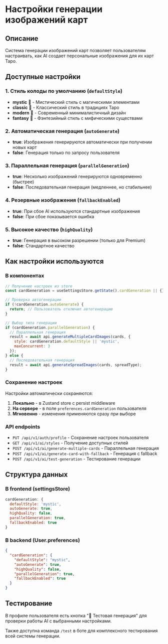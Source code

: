 # Настройки генерации изображений карт

## Описание

Система генерации изображений карт позволяет пользователям настраивать, как AI создает персональные изображения для их карт Таро.

## Доступные настройки

### 1. Стиль колоды по умолчанию (`defaultStyle`)
- **mystic** 🔮 - Мистический стиль с магическими элементами
- **classic** 📜 - Классический стиль в традициях Таро
- **modern** 🔳 - Современный минималистичный дизайн
- **fantasy** 🧚 - Фэнтезийный стиль с мифическими существами

### 2. Автоматическая генерация (`autoGenerate`)
- **true**: Изображения генерируются автоматически при получении новых карт
- **false**: Генерация только по запросу пользователя

### 3. Параллельная генерация (`parallelGeneration`)
- **true**: Несколько изображений генерируются одновременно (быстрее)
- **false**: Последовательная генерация (медленнее, но стабильнее)

### 4. Резервные изображения (`fallbackEnabled`)
- **true**: При сбое AI используются стандартные изображения
- **false**: При сбое показывается ошибка

### 5. Высокое качество (`highQuality`)
- **true**: Генерация в высоком разрешении (только для Premium)
- **false**: Стандартное качество

## Как настройки используются

### В компонентах
```javascript
// Получение настроек из store
const cardGeneration = useSettingsStore.getState().cardGeneration || {};

// Проверка автогенерации
if (!cardGeneration.autoGenerate) {
  return; // Пользователь отключил автогенерацию
}

// Выбор типа генерации
if (cardGeneration.parallelGeneration) {
  // Параллельная генерация
  result = await api.generateMultipleCardImages(cards, {
    style: cardGeneration.defaultStyle || 'mystic',
    maxConcurrent: 3
  });
} else {
  // Последовательная генерация
  result = await api.generateSpreadImages(cards, spreadType);
}
```

### Сохранение настроек
Настройки автоматически сохраняются:
1. **Локально** - в Zustand store с persist middleware
2. **На сервере** - в поле `preferences.cardGeneration` пользователя
3. **Мгновенно** - изменения применяются сразу при выборе

### API endpoints
- `PUT /api/v1/auth/profile` - Сохранение настроек пользователя
- `GET /api/v1/ai/styles` - Получение доступных стилей
- `POST /api/v1/ai/generate-multiple-cards` - Параллельная генерация
- `POST /api/v1/ai/generate-card-with-fallback` - Генерация с fallback
- `POST /api/v1/ai/test-generation` - Тестирование генерации

## Структура данных

### В frontend (settingsStore)
```javascript
cardGeneration: {
  defaultStyle: 'mystic',
  autoGenerate: true,
  highQuality: false,
  parallelGeneration: true,
  fallbackEnabled: true
}
```

### В backend (User.preferences)
```json
{
  "cardGeneration": {
    "defaultStyle": "mystic",
    "autoGenerate": true,
    "highQuality": false,
    "parallelGeneration": true,
    "fallbackEnabled": true
  }
}
```

## Тестирование

В профиле пользователя есть кнопка "🧪 Тестовая генерация" для проверки работы AI с выбранными настройками.

Также доступна команда `/test` в боте для комплексного тестирования всей системы генерации.